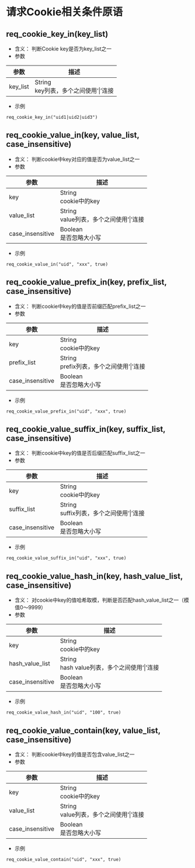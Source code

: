 # 请求Cookie相关条件原语

## req_cookie_key_in(key_list)
* 含义： 判断Cookie key是否为key_list之一
* 参数

| 参数     | 描述                   |
| -------- | ---------------------- |
| key_list | String<br>key列表，多个之间使用‘&#124;’连接 | 

* 示例
```
req_cookie_key_in("uid1|uid2|uid3")
```

## req_cookie_value_in(key, value_list, case_insensitive)
* 含义： 判断cookie中key对应的值是否为value_list之一
* 参数  

| 参数     | 描述                   |
| -------- | ---------------------- |
| key | String<br>cookie中的key |
| value_list | String<br>value列表，多个之间使用‘&#124;’连接 | 
| case_insensitive | Boolean<br>是否忽略大小写 |  

* 示例
```
req_cookie_value_in("uid", "xxx", true)
```

## req_cookie_value_prefix_in(key, prefix_list, case_insensitive)
* 含义： 判断cookie中key的值是否前缀匹配prefix_list之一
* 参数  

| 参数     | 描述                   |
| -------- | ---------------------- |
| key | String<br>cookie中的key |
| prefix_list | String<br>prefix列表，多个之间使用‘&#124;’连接 | 
| case_insensitive | Boolean<br>是否忽略大小写 |  

* 示例
```
req_cookie_value_prefix_in("uid", "xxx", true)
```

## req_cookie_value_suffix_in(key, suffix_list, case_insensitive)
* 含义： 判断cookie中key的值是否后缀匹配suffix_list之一
* 参数  

| 参数     | 描述                   |
| -------- | ---------------------- |
| key | String<br>cookie中的key |
| suffix_list | String<br>suffix列表，多个之间使用‘&#124;’连接 | 
| case_insensitive | Boolean<br>是否忽略大小写 |  

* 示例
```
req_cookie_value_suffix_in("uid", "xxx", true)
```

## req_cookie_value_hash_in(key, hash_value_list, case_insensitive)
* 含义： 对cookie中key的值哈希取模，判断是否匹配hash_value_list之一（模值0～9999）
* 参数  

| 参数     | 描述                   |
| -------- | ---------------------- |
| key | String<br>cookie中的key |
| hash_value_list | String<br>hash value列表，多个之间使用‘&#124;’连接 | 
| case_insensitive | Boolean<br>是否忽略大小写 |  

* 示例
```
req_cookie_value_hash_in("uid", "100", true)
```

## req_cookie_value_contain(key, value_list, case_insensitive)
* 含义： 判断cookie中key的值是否包含value_list之一
* 参数  

| 参数     | 描述                   |
| -------- | ---------------------- |
| key | String<br>cookie中的key |
| value_list | String<br>value列表，多个之间使用‘&#124;’连接 | 
| case_insensitive | Boolean<br>是否忽略大小写 |  

* 示例
```
req_cookie_value_contain("uid", "xxx", true)
```

